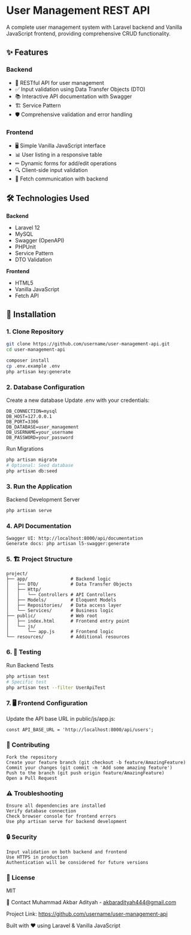 # User Management REST API

A complete user management system with Laravel backend and Vanilla JavaScript frontend, providing comprehensive CRUD functionality.

## ✨ Features

### Backend
- 🚀 RESTful API for user management
- ✅ Input validation using Data Transfer Objects (DTO)
- 📚 Interactive API documentation with Swagger
- 🏗 Service Pattern
- 🛡 Comprehensive validation and error handling

### Frontend
- 🖥 Simple Vanilla JavaScript interface
- 📊 User listing in a responsive table
- ✏ Dynamic forms for add/edit operations
- 🔍 Client-side input validation
- 🔄 Fetch communication with backend

## 🛠 Technologies Used

**Backend**
- Laravel 12
- MySQL
- Swagger (OpenAPI)
- PHPUnit
- Service Pattern
- DTO Validation

**Frontend**
- HTML5
- Vanilla JavaScript
- Fetch API

## 🚀 Installation

### 1. Clone Repository
```bash
git clone https://github.com/username/user-management-api.git
cd user-management-api

composer install
cp .env.example .env
php artisan key:generate

```

### 2. Database Configuration

Create a new database
Update .env with your credentials:
```env
DB_CONNECTION=mysql
DB_HOST=127.0.0.1
DB_PORT=3306
DB_DATABASE=user_management
DB_USERNAME=your_username
DB_PASSWORD=your_password
```

Run Migrations
```bash
php artisan migrate
# Optional: Seed database
php artisan db:seed
```

### 3. Run the Application
Backend Development Server

```bash
php artisan serve
```

### 4. API Documentation
```
Swagger UI: http://localhost:8000/api/documentation
Generate docs: php artisan l5-swagger:generate
```

### 5. 🏗 Project Structure
``` Core Structure
project/
├── app/                # Backend logic
│   ├── DTO/            # Data Transfer Objects
│   ├── Http/
│   │   └── Controllers # API Controllers
│   ├── Models/         # Eloquent Models
│   ├── Repositories/   # Data access layer
│   └── Services/       # Business logic
├── public/             # Web root
│   ├── index.html      # Frontend entry point
│   └── js/
│       └── app.js      # Frontend logic
└── resources/          # Additional resources
```

### 6. 🧪 Testing

Run Backend Tests
```bash
php artisan test
# Specific test
php artisan test --filter UserApiTest
```

### 7. 🖥 Frontend Configuration
Update the API base URL in public/js/app.js:
```
const API_BASE_URL = 'http://localhost:8000/api/users';
```

### 🤝 Contributing
```
Fork the repository
Create your feature branch (git checkout -b feature/AmazingFeature)
Commit your changes (git commit -m 'Add some amazing feature')
Push to the branch (git push origin feature/AmazingFeature)
Open a Pull Request
```

### ⚠ Troubleshooting
```
Ensure all dependencies are installed
Verify database connection
Check browser console for frontend errors
Use php artisan serve for backend development
```

### 🔒 Security
```
Input validation on both backend and frontend
Use HTTPS in production
Authentication will be considered for future versions
```

### 📜 License
MIT

📧 Contact
Muhammad Akbar Adityah - akbaradityah444@gmail.com

Project Link: https://github.com/username/user-management-api

Built with ❤️ using Laravel & Vanilla JavaScript
